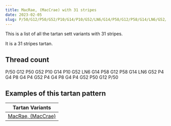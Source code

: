 ```yaml
---
title: MacRae, (MacCrae) with 31 stripes
date: 2023-02-05
slug: P/50/G12/P50/G52/P10/G14/P10/G52/LN6/G14/P58/G12/P58/G14/LN6/G52/P4/G4/P8/G4/P4/G52/P4/G4/P8/G4/P4/G52/P50/G12/P/50
---
```

This is a list of all the tartan sett variants with 31 stripes.

It is a 31 stripes tartan.


## Thread count
P/50 G12 P50 G52 P10 G14 P10 G52 LN6 G14 P58 G12 P58 G14 LN6 G52 P4 G4 P8 G4 P4 G52 P4 G4 P8 G4 P4 G52 P50 G12 P/50

## Examples of this tartan pattern

| Tartan Variants |
|---------------|
| [MacRae, (MacCrae)](/variants/p/50/g12/p50/g52/p10/g14/p10/g52/ln6/g14/p58/g12/p58/g14/ln6/g52/p4/g4/p8/g4/p4/g52/p4/g4/p8/g4/p4/g52/p50/g12/p/50-g008000-lne0e0e0-p800080)||
